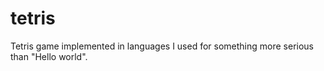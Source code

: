 tetris
===========

Tetris game implemented in languages I used for something more serious than "Hello world".
